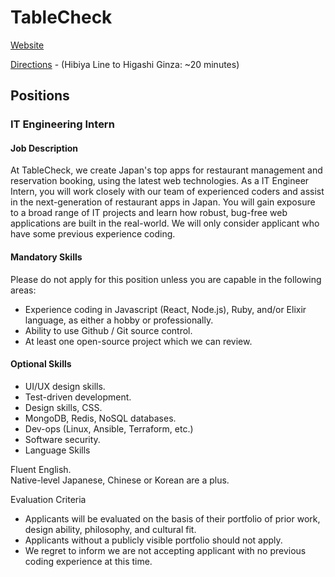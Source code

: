 # TableCheck

[Website](https://corp.tablecheck.com/en/jobs/)

[Directions](https://goo.gl/maps/iY9Gzb8zQuy) - (Hibiya Line to Higashi Ginza: ~20 minutes)

## Positions

### IT Engineering Intern

#### Job Description

At TableCheck, we create Japan's top apps for restaurant management and reservation booking, using the latest web technologies. As a IT Engineer Intern, you will work closely with our team of experienced coders and assist in the next-generation of restaurant apps in Japan. You will gain exposure to a broad range of IT projects and learn how robust, bug-free web applications are built in the real-world. We will only consider applicant who have some previous experience coding.

#### Mandatory Skills

Please do not apply for this position unless you are capable in the following areas:

* Experience coding in Javascript (React, Node.js), Ruby, and/or Elixir language, as either a hobby or professionally.
* Ability to use Github / Git source control.
* At least one open-source project which we can review.

#### Optional Skills
* UI/UX design skills.
* Test-driven development.
* Design skills, CSS.
* MongoDB, Redis, NoSQL databases.
* Dev-ops (Linux, Ansible, Terraform, etc.)
* Software security.
* Language Skills

Fluent English.  
Native-level Japanese, Chinese or Korean are a plus.

Evaluation Criteria
* Applicants will be evaluated on the basis of their portfolio of prior work, design ability, philosophy, and cultural fit.
* Applicants without a publicly visible portfolio should not apply.
* We regret to inform we are not accepting applicant with no previous coding experience at this time.
